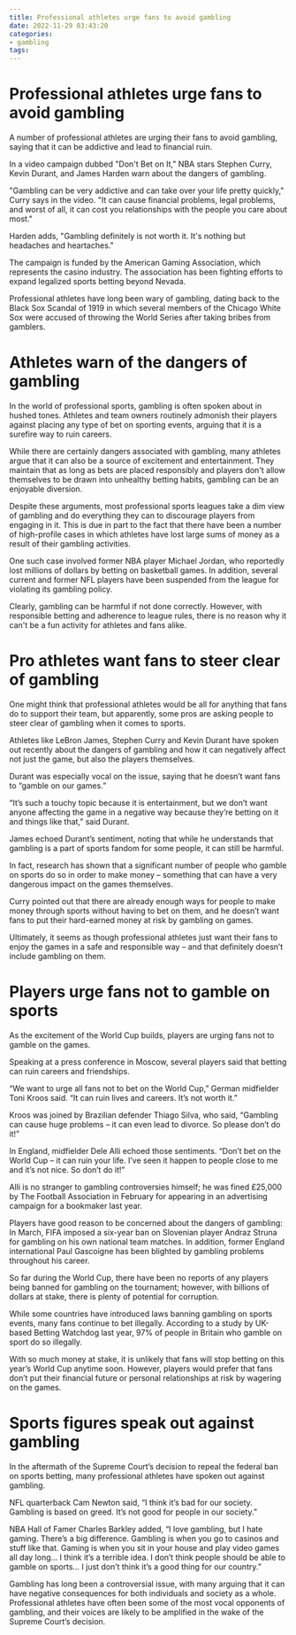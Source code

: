 ```yaml
---
title: Professional athletes urge fans to avoid gambling
date: 2022-11-29 03:43:20
categories:
- gambling
tags:
---
```



#  Professional athletes urge fans to avoid gambling

A number of professional athletes are urging their fans to avoid gambling, saying that it can be addictive and lead to financial ruin.

In a video campaign dubbed "Don't Bet on It," NBA stars Stephen Curry, Kevin Durant, and James Harden warn about the dangers of gambling.

"Gambling can be very addictive and can take over your life pretty quickly," Curry says in the video. "It can cause financial problems, legal problems, and worst of all, it can cost you relationships with the people you care about most."

Harden adds, "Gambling definitely is not worth it. It's nothing but headaches and heartaches."

The campaign is funded by the American Gaming Association, which represents the casino industry. The association has been fighting efforts to expand legalized sports betting beyond Nevada.

Professional athletes have long been wary of gambling, dating back to the Black Sox Scandal of 1919 in which several members of the Chicago White Sox were accused of throwing the World Series after taking bribes from gamblers.

#  Athletes warn of the dangers of gambling

In the world of professional sports, gambling is often spoken about in hushed tones. Athletes and team owners routinely admonish their players against placing any type of bet on sporting events, arguing that it is a surefire way to ruin careers.

While there are certainly dangers associated with gambling, many athletes argue that it can also be a source of excitement and entertainment. They maintain that as long as bets are placed responsibly and players don't allow themselves to be drawn into unhealthy betting habits, gambling can be an enjoyable diversion.

Despite these arguments, most professional sports leagues take a dim view of gambling and do everything they can to discourage players from engaging in it. This is due in part to the fact that there have been a number of high-profile cases in which athletes have lost large sums of money as a result of their gambling activities.

One such case involved former NBA player Michael Jordan, who reportedly lost millions of dollars by betting on basketball games. In addition, several current and former NFL players have been suspended from the league for violating its gambling policy.

Clearly, gambling can be harmful if not done correctly. However, with responsible betting and adherence to league rules, there is no reason why it can't be a fun activity for athletes and fans alike.

#  Pro athletes want fans to steer clear of gambling

One might think that professional athletes would be all for anything that fans do to support their team, but apparently, some pros are asking people to steer clear of gambling when it comes to sports.

Athletes like LeBron James, Stephen Curry and Kevin Durant have spoken out recently about the dangers of gambling and how it can negatively affect not just the game, but also the players themselves.

Durant was especially vocal on the issue, saying that he doesn’t want fans to “gamble on our games.”

“It’s such a touchy topic because it is entertainment, but we don’t want anyone affecting the game in a negative way because they’re betting on it and things like that,” said Durant.

James echoed Durant’s sentiment, noting that while he understands that gambling is a part of sports fandom for some people, it can still be harmful.

In fact, research has shown that a significant number of people who gamble on sports do so in order to make money – something that can have a very dangerous impact on the games themselves.

Curry pointed out that there are already enough ways for people to make money through sports without having to bet on them, and he doesn’t want fans to put their hard-earned money at risk by gambling on games.

Ultimately, it seems as though professional athletes just want their fans to enjoy the games in a safe and responsible way – and that definitely doesn’t include gambling on them.

#  Players urge fans not to gamble on sports

As the excitement of the World Cup builds, players are urging fans not to gamble on the games.

Speaking at a press conference in Moscow, several players said that betting can ruin careers and friendships.

“We want to urge all fans not to bet on the World Cup,” German midfielder Toni Kroos said. “It can ruin lives and careers. It’s not worth it.”

Kroos was joined by Brazilian defender Thiago Silva, who said, “Gambling can cause huge problems – it can even lead to divorce. So please don’t do it!”

In England, midfielder Dele Alli echoed those sentiments. “Don’t bet on the World Cup – it can ruin your life. I’ve seen it happen to people close to me and it’s not nice. So don’t do it!”

Alli is no stranger to gambling controversies himself; he was fined £25,000 by The Football Association in February for appearing in an advertising campaign for a bookmaker last year.

Players have good reason to be concerned about the dangers of gambling: In March, FIFA imposed a six-year ban on Slovenian player Andraz Struna for gambling on his own national team matches. In addition, former England international Paul Gascoigne has been blighted by gambling problems throughout his career.

So far during the World Cup, there have been no reports of any players being banned for gambling on the tournament; however, with billions of dollars at stake, there is plenty of potential for corruption.

While some countries have introduced laws banning gambling on sports events, many fans continue to bet illegally. According to a study by UK-based Betting Watchdog last year, 97% of people in Britain who gamble on sport do so illegally.

With so much money at stake, it is unlikely that fans will stop betting on this year’s World Cup anytime soon. However, players would prefer that fans don’t put their financial future or personal relationships at risk by wagering on the games.

#  Sports figures speak out against gambling

In the aftermath of the Supreme Court’s decision to repeal the federal ban on sports betting, many professional athletes have spoken out against gambling.

NFL quarterback Cam Newton said, “I think it’s bad for our society. Gambling is based on greed. It’s not good for people in our society.”

NBA Hall of Famer Charles Barkley added, “I love gambling, but I hate gaming. There’s a big difference. Gambling is when you go to casinos and stuff like that. Gaming is when you sit in your house and play video games all day long… I think it’s a terrible idea. I don’t think people should be able to gamble on sports… I just don’t think it’s a good thing for our country.”

Gambling has long been a controversial issue, with many arguing that it can have negative consequences for both individuals and society as a whole. Professional athletes have often been some of the most vocal opponents of gambling, and their voices are likely to be amplified in the wake of the Supreme Court’s decision.
